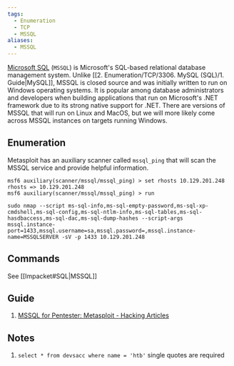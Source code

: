 ```yaml
---
tags:
  - Enumeration
  - TCP
  - MSSQL
aliases:
  - MSSQL
---
```

[Microsoft SQL](https://www.microsoft.com/en-us/sql-server/sql-server-2019) (`MSSQL`) is Microsoft's SQL-based relational database management system. Unlike [[2. Enumeration/TCP/3306. MySQL (SQL)/1. Guide|MySQL]], MSSQL is closed source and was initially written to run on Windows operating systems. It is popular among database administrators and developers when building applications that run on Microsoft's .NET framework due to its strong native support for .NET. There are versions of MSSQL that will run on Linux and MacOS, but we will more likely come across MSSQL instances on targets running Windows.


## Enumeration

Metasploit has an auxiliary scanner called `mssql_ping` that will scan the MSSQL service and provide helpful information.

```shell-session
msf6 auxiliary(scanner/mssql/mssql_ping) > set rhosts 10.129.201.248
rhosts => 10.129.201.248
msf6 auxiliary(scanner/mssql/mssql_ping) > run
```

```shell-session
sudo nmap --script ms-sql-info,ms-sql-empty-password,ms-sql-xp-cmdshell,ms-sql-config,ms-sql-ntlm-info,ms-sql-tables,ms-sql-hasdbaccess,ms-sql-dac,ms-sql-dump-hashes --script-args mssql.instance-port=1433,mssql.username=sa,mssql.password=,mssql.instance-name=MSSQLSERVER -sV -p 1433 10.129.201.248
```
## Commands 

See [[Impacket#SQL|MSSQL]]

## Guide

1. [MSSQL for Pentester: Metasploit - Hacking Articles](https://www.hackingarticles.in/mssql-for-pentester-metasploit/)

## Notes 

1. `select * from devsacc where name = 'htb'`  single quotes are required